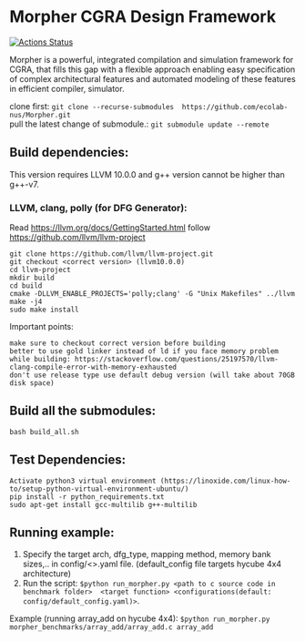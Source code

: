 # Morpher CGRA Design Framework

[![Actions Status](https://github.com/ecolab-nus/morpher/workflows/Build%20and%20Test/badge.svg)](https://github.com/ecolab-nus/morpher/actions)

Morpher is a powerful, integrated compilation and simulation framework for CGRA, that fills this gap
with a flexible approach enabling easy specification of complex architectural features and automated
modeling of these features in efficient compiler, simulator.

clone first:  `git clone --recurse-submodules  https://github.com/ecolab-nus/Morpher.git` \
pull the latest change of submodule.:  `git submodule update --remote`

## Build dependencies:

This version requires LLVM 10.0.0 and g++ version cannot be higher than g++-v7. 

### LLVM, clang, polly (for DFG Generator):

Read https://llvm.org/docs/GettingStarted.html
follow https://github.com/llvm/llvm-project

    git clone https://github.com/llvm/llvm-project.git
    git checkout <correct version> (llvm10.0.0)
    cd llvm-project
    mkdir build
    cd build
    cmake -DLLVM_ENABLE_PROJECTS='polly;clang' -G "Unix Makefiles" ../llvm
    make -j4
    sudo make install

Important points:

    make sure to checkout correct version before building
    better to use gold linker instead of ld if you face memory problem while building: https://stackoverflow.com/questions/25197570/llvm-clang-compile-error-with-memory-exhausted
    don't use release type use default debug version (will take about 70GB disk space)


## Build all the submodules:
    bash build_all.sh

## Test Dependencies:
    Activate python3 virtual environment (https://linoxide.com/linux-how-to/setup-python-virtual-environment-ubuntu/)
    pip install -r python_requirements.txt
    sudo apt-get install gcc-multilib g++-multilib

## Running example:

1) Specify the target arch, dfg_type, mapping method, memory bank sizes,.. in config/<>.yaml file. (default_config file targets hycube 4x4 architecture)
2) Run the script:  ``$python run_morpher.py <path to c source code in benchmark folder>  <target function> <configurations(default: config/default_config.yaml)>``. 

Example (running array_add on hycube 4x4): ``$python run_morpher.py morpher_benchmarks/array_add/array_add.c array_add``




